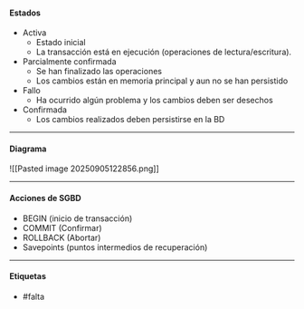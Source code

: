 #### Estados
- Activa
	- Estado inicial
	- La transacción está en ejecución (operaciones de lectura/escritura).
- Parcialmente confirmada
	- Se han finalizado las operaciones
	- Los cambios están en memoria principal y aun no se han persistido
- Fallo
	- Ha ocurrido algún problema y los cambios deben ser desechos
- Confirmada
	- Los cambios realizados deben persistirse en la BD
***
#### Diagrama
![[Pasted image 20250905122856.png]]
***
#### Acciones de SGBD
- BEGIN (inicio de transacción)
- COMMIT (Confirmar)
- ROLLBACK (Abortar)
- Savepoints (puntos intermedios de recuperación)

***
#### Etiquetas
- #falta 